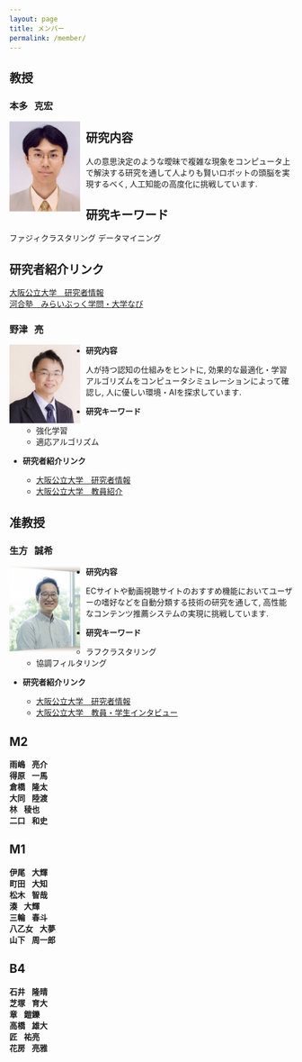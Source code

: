 ```yaml
---
layout: page
title: メンバー
permalink: /member/
---
```

## 教授
### 本多 &nbsp; 克宏

<img src="/public/img/Prof-Honda.png" style="float: left; margin-right: 10px;" width="25%">

## 研究内容
人の意思決定のような曖昧で複雑な現象をコンピュータ上で解決する研究を通して人よりも賢いロボットの頭脳を実現するべく, 人工知能の高度化に挑戦しています.

## 研究キーワード
ファジィクラスタリング
データマイニング

## 研究者紹介リンク
[大阪公立大学　研究者情報](https://kyoiku-kenkyudb.omu.ac.jp/html/100001586_ja.html) <br>
[河合塾　みらいぶっく学問・大学なび](https://miraibook.jp/researcher/101)

### 野津 &nbsp; 亮

<img src="/public/img/Prof-Notsu.png" style="float: left; margin-right: 10px;" width="25%">

- **研究内容**

    人が持つ認知の仕組みをヒントに, 効果的な最適化・学習アルゴリズムをコンピュータシミュレーションによって確認し, 人に優しい環境・AIを探求しています.

- **研究キーワード**

    - 強化学習 <br>
    - 適応アルゴリズム

- **研究者紹介リンク**

    - [大阪公立大学　研究者情報](https://kyoiku-kenkyudb.omu.ac.jp/html/100001752_ja.html) <br>
    - [大阪公立大学　教員紹介](https://www.omu.ac.jp/sss/undergraduate/psychology/faculty/)

## 准教授
### 生方 &nbsp; 誠希
<img src="/public/img/Prof-Ubukata.png" style="float: left; margin-right: 10px;" width="25%">

- **研究内容**

    ECサイトや動画視聴サイトのおすすめ機能においてユーザーの嗜好などを自動分類する技術の研究を通して, 高性能なコンテンツ推薦システムの実現に挑戦しています.

- **研究キーワード**

    - ラフクラスタリング <br>
    - 協調フィルタリング

- **研究者紹介リンク**

    - [大阪公立大学　研究者情報](https://kyoiku-kenkyudb.omu.ac.jp/html/100002338_ja.html) <br>
    - [大阪公立大学　教員・学生インタビュー](https://www.omu.ac.jp/i/interview/staff_ubukata/)

## M2
**雨嶋** &nbsp; **亮介** <br>
**得原** &nbsp; **一馬** <br>
**倉橋** &nbsp; **隆太** <br>
**大同** &nbsp; **陸渡** <br>
**林** &nbsp; **稜也** <br>
**二口** &nbsp; **和史** <br>

## M1
**伊尾** &nbsp; **大輝** <br>
**町田** &nbsp; **大知** <br>
**松木** &nbsp; **智哉** <br>
**湊** &nbsp; **大輝** <br>
**三輪** &nbsp; **春斗** <br>
**八乙女** &nbsp; **大夢** <br>
**山下** &nbsp; **周一郎**<br>

## B4
**石井** &nbsp; **隆晴** <br>
**芝塚** &nbsp; **育大** <br>
**章** &nbsp; **鎧鑠** <br>
**高橋** &nbsp; **雄大** <br>
**匠** &nbsp; **祐亮** <br>
**花房** &nbsp; **亮雅** <br>